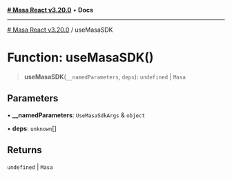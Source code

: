 [**# Masa React v3.20.0**](../README.md) • **Docs**

***

[# Masa React v3.20.0](../globals.md) / useMasaSDK

# Function: useMasaSDK()

> **useMasaSDK**(`__namedParameters`, `deps`): `undefined` \| `Masa`

## Parameters

• **\_\_namedParameters**: `UseMasaSdkArgs` & `object`

• **deps**: `unknown`[]

## Returns

`undefined` \| `Masa`
